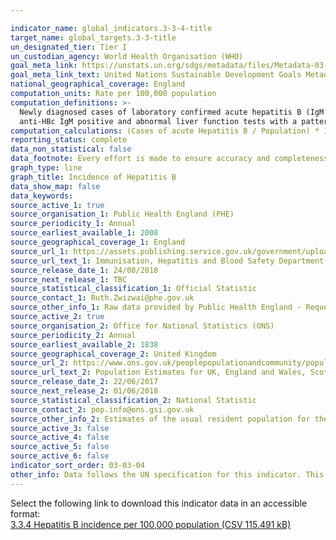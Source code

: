 ```yaml
---

indicator_name: global_indicators.3-3-4-title
target_name: global_targets.3-3-title
un_designated_tier: Tier I
un_custodian_agency: World Health Organisation (WHO)
goal_meta_link: https://unstats.un.org/sdgs/metadata/files/Metadata-03-03-04.pdf
goal_meta_link_text: United Nations Sustainable Development Goals Metadata (PDF 866 KB)
national_geographical_coverage: England
computation_units: Rate per 100,000 population
computation_definitions: >-
  Newly diagnosed cases of laboratory confirmed acute hepatitis B (IgM positive). Data was extracted using "date entered" on cases from Health Protection teams data or "sample date" for cases from laboratory reports. The surveillance definition for acute hepatitis B  is “HBsAg positive,
  anti-HBc IgM positive and abnormal liver function tests with a pattern consistent with acute viral hepatitis.”
computation_calculations: (Cases of acute Hepatitis B / Population) * 100,000
reporting_status: complete
data_non_statistical: false
data_footnote: Every effort is made to ensure accuracy and completeness of the data. At a national level, data are ‘de-duplicated’ to prevent double counting of the same individual.
graph_type: line
graph_title: Incidence of Hepatitis B
data_show_map: false
data_keywords:  
source_active_1: true
source_organisation_1: Public Health England (PHE)
source_periodicity_1: Annual
source_earliest_available_1: 2008
source_geographical_coverage_1: England
source_url_1: https://assets.publishing.service.gov.uk/government/uploads/system/uploads/attachment_data/file/736145/hpr3118_hepB.pdf
source_url_text_1: Immunisation, Hepatitis and Blood Safety Department, National Infection Service, Centre for Infectious Disease Surveillance and Control, Public Health England. Acute Hepatitis B dataset, compiled from laboratory and Health Protection Team reports
source_release_date_1: 24/08/2018
source_next_release_1: TBC
source_statistical_classification_1: Official Statistic
source_contact_1: Ruth.Zwizwai@phe.gov.uk
source_other_info_1: Raw data provided by Public Health England - Requested from source report
source_active_2: true
source_organisation_2: Office for National Statistics (ONS)
source_periodicity_2: Annual
source_earliest_available_2: 1838
source_geographical_coverage_2: United Kingdom
source_url_2: https://www.ons.gov.uk/peoplepopulationandcommunity/populationandmigration/populationestimates/datasets/populationestimatesforukenglandandwalesscotlandandnorthernireland
source_url_text_2: Population Estimates for UK, England and Wales, Scotland and Northern Ireland
source_release_date_2: 22/06/2017
source_next_release_2: 01/06/2018
source_statistical_classification_2: National Statistic
source_contact_2: pop.info@ons.gsi.gov.uk
source_other_info_2: Estimates of the usual resident population for the UK as at 30 June of the reference year. Provided by administrative area, single year of age and sex
source_active_3: false
source_active_4: false
source_active_5: false
source_active_6: false
indicator_sort_order: 03-03-04
other_info: Data follows the UN specification for this indicator. This indicator has been identified in collaboration with topic experts.
---
```

Select the following link to download this indicator data in an accessible format:<br>[3.3.4 Hepatitis B incidence per 100,000 population (CSV 115.491 kB)](https://sustainabledevelopment-uk.github.io/sdg-data/en/data/3-3-4.csv)
